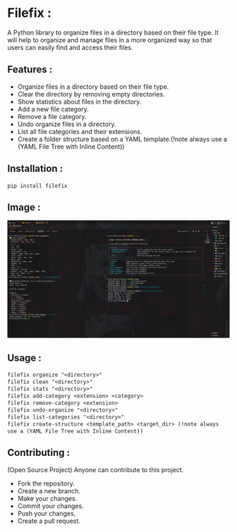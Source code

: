 # Filefix :
A Python library to organize files in a directory based on their file type.
It will help to organize and manage files in a more organized way so that users can easily find and access their files.

## Features :

- Organize files in a directory based on their file type.
- Clear the directory by removing empty directories.
- Show statistics about files in the directory.
- Add a new file category.
- Remove a file category.
- Undo organize files in a directory.
- List all file categories and their extensions.
- Create a folder structure based on a YAML template.(!note always use a (YAML File Tree with Inline Content))

## Installation :
```
pip install filefix
```
## Image :
![Image](/test/Images/testcase.png)

## Usage :
```
filefix organize "<directory>"
filefix clean "<directory>"
filefix stats "<directory>"
filefix add-category <extension> <category>
filefix remove-category <extension>
filefix undo-organize "<directory>"
filefix list-categories "<directory>"
filefix create-structure <template_path> <target_dir> (!note always use a (YAML File Tree with Inline Content))

```
## Contributing : 
(Open Source Project) Anyone can contribute to this project. 

- Fork the repository.
- Create a new branch.
- Make your changes.
- Commit your changes.
- Push your changes.
- Create a pull request.

